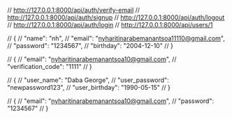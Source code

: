 // http://127.0.0.1:8000/api/auth/verify-email
// http://127.0.0.1:8000/api/auth/signup
// http://127.0.0.1:8000/api/auth/logout
// http://127.0.0.1:8000/api/auth/login
// http://127.0.0.1:8000/api/users/1

// {
//     "name": "nh",
//     "email": "nyharitinarabemanantsoa11110@gmail.com",
//     "password": "1234567",
//     "birthday": "2004-12-10"
// }

// {
//     "email": "nyharitinarabemanantsoa10@gmail.com",
//     "verification_code": "1111"
// }

// {
//     "user_name": "Daba George",
//     "user_password": "newpassword123",
//     "user_birthday": "1990-05-15"
// }

// {
//     "email": "nyharitinarabemanantsoa10@gmail.com",
//     "password": "1234567"
// }